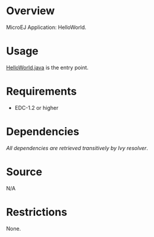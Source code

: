 <!--
   Markdown
   
   Copyright 2018 IS2T. All rights reserved.
   For demonstration purpose only.
   IS2T PROPRIETARY. Use is subject to license terms.
-->

# Overview
MicroEJ Application: HelloWorld.

# Usage
[HelloWorld.java](src\main\java\com\microej\feature\HelloWorld.java) is the entry point.

# Requirements
  - EDC-1.2 or higher

# Dependencies
_All dependencies are retrieved transitively by Ivy resolver_.

# Source
N/A

# Restrictions
None.